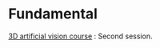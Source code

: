 # Fundamental
[3D artificial vision course](http://imagine.enpc.fr/~monasse/Stereo/) : Second session. 
